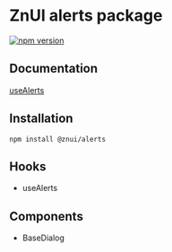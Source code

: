 # ZnUI alerts package
[![npm version](https://badge.fury.io/js/@znui%2Falerts.svg)](https://badge.fury.io/js/@znui%2Falerts)

## Documentation
[useAlerts](https://ui.zation.ru/#/components/Alert%20dialog)

## Installation

```
npm install @znui/alerts
```

## Hooks
- useAlerts

## Components
- BaseDialog

